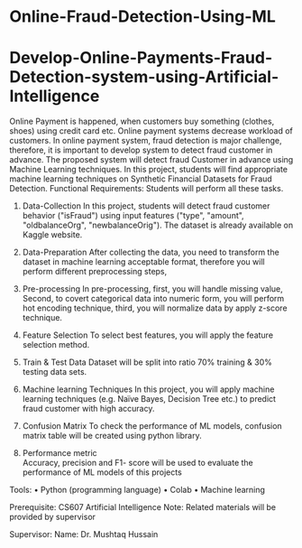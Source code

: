# Online-Fraud-Detection-Using-ML
# Develop-Online-Payments-Fraud-Detection-system-using-Artificial-Intelligence
Online Payment is happened, when customers buy something (clothes, shoes) using credit card etc. Online payment systems decrease workload of customers. In online payment system, fraud detection is major challenge, therefore, it is important to develop system to detect fraud customer in advance. The proposed system will detect fraud Customer in advance using Machine Learning techniques.  In this project, students will find appropriate machine learning techniques on Synthetic Financial Datasets for Fraud Detection. 
Functional Requirements:
Students will perform all these tasks.
1.	Data-Collection 
 In this project, students will detect fraud customer behavior ("isFraud") using input features ("type", "amount", "oldbalanceOrg", "newbalanceOrig"). The dataset is already available on Kaggle website. 
2.	Data-Preparation 
After collecting the data, you need to transform the dataset in machine learning acceptable format, therefore you will perform different preprocessing steps,

3.	Pre-processing 
In pre-processing, first, you will handle missing value, Second, to covert categorical data into numeric form, you will perform hot encoding technique, third, you will normalize data by apply z-score technique. 
4.	Feature Selection 
To select best features, you will apply the feature selection method.
5.	Train & Test Data 
Dataset will be split into ratio 70% training & 30% testing data sets.
6.	Machine learning Techniques 
 In this project, you will apply machine learning techniques (e.g. Naïve Bayes, Decision Tree etc.) to predict fraud customer with high accuracy. 

7.	Confusion Matrix 
To check the performance of ML models, confusion matrix table will be created using python library.
8. Performance metric  
Accuracy, precision and F1- score will be used to evaluate the performance of ML models of this projects
 
Tools: 
•	Python (programming language) 
•	Colab
•	Machine learning 

Prerequisite: 
CS607 Artificial Intelligence
Note: Related materials will be provided by supervisor  

Supervisor: 
Name:  Dr.  Mushtaq Hussain 
